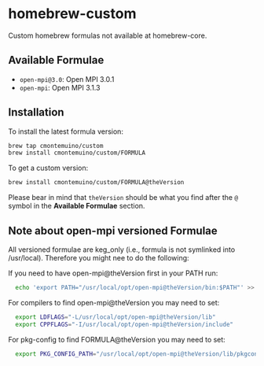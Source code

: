 # homebrew-custom
Custom homebrew formulas not available at homebrew-core.

## Available Formulae
* `open-mpi@3.0`: Open MPI 3.0.1
* `open-mpi`: Open MPI 3.1.3

## Installation

To install the latest formula version:
```bash
brew tap cmontemuino/custom
brew install cmontemuino/custom/FORMULA
```

To get a custom version:
```bash
brew install cmontemuino/custom/FORMULA@theVersion
```

Please bear in mind that `theVersion` should be what you find after the `@` symbol in the **Available Formulae** section.

## Note about open-mpi versioned Formulae
All versioned formulae are keg_only (i.e., formula is not symlinked into /usr/local). Therefore you might nee to do the following:

If you need to have open-mpi@theVersion first in your PATH run:
```bash
  echo 'export PATH="/usr/local/opt/open-mpi@theVersion/bin:$PATH"' >> ~/.bash_profile
```

For compilers to find open-mpi@theVersion you may need to set:
```bash
  export LDFLAGS="-L/usr/local/opt/open-mpi@theVersion/lib"
  export CPPFLAGS="-I/usr/local/opt/open-mpi@theVersion/include"
```
For pkg-config to find FORMULA@theVersion you may need to set:
```bash
  export PKG_CONFIG_PATH="/usr/local/opt/open-mpi@theVersion/lib/pkgconfig"
```
